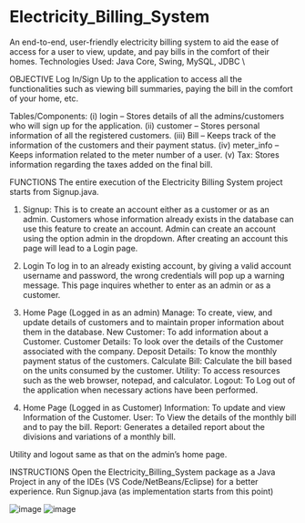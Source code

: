 # Electricity_Billing_System

An end-to-end, user-friendly electricity billing system to aid the ease of access for a user to view, update, and pay bills in the comfort of their homes. 
Technologies Used: Java Core, Swing, MySQL, JDBC \

OBJECTIVE
Log In/Sign Up to the application to access all the functionalities such as viewing bill summaries, paying the bill in the comfort of your home, etc.

Tables/Components: 
(i)	login – Stores details of all the admins/customers who will sign up for the application. 
(ii)	customer – Stores personal information of all the registered customers.
(iii)	Bill – Keeps track of the information of the customers and their payment status. 
(iv)	meter_info – Keeps information related to the meter number of a user.
(v)	Tax: Stores information regarding the taxes added on the final bill.

FUNCTIONS
The entire execution of the Electricity Billing System project starts from Signup.java.

1. Signup:
This is to create an account either as a customer or as an admin. Customers whose information already exists in the database can use this feature to create an account.
Admin can create an account using the option admin in the dropdown.
After creating an account this page will lead to a Login page.

2. Login 
To log in to an already existing account, by giving a valid account username and password, the wrong credentials will pop up a warning message. This page inquires whether to enter as an admin or as a customer.

3. Home Page (Logged in as an admin)
  Manage: To create, view, and update details of customers and to maintain proper information about them in the database.
  New Customer: To add information about a Customer.
  Customer Details: To look over the details of the Customer associated with the company.
  Deposit Details: To know the monthly payment status of the customers.
  Calculate Bill: Calculate the bill based on the units consumed by the customer.
  Utility: To access resources such as the web browser, notepad, and calculator.
  Logout: To Log out of the application when necessary actions have been performed.

  
4. Home Page (Logged in as Customer)
  Information: To update and view Information of the Customer.
  User: To View the details of the monthly bill and to pay the bill.
  Report: Generates a detailed report about the divisions and variations of a monthly bill.
  
  Utility and logout same as that on the admin’s home page.

INSTRUCTIONS
Open the Electricity_Billing_System package as a Java Project in any of the IDEs (VS Code/NetBeans/Eclipse) for a better experience.
Run Signup.java (as implementation starts from this point)

![image](https://github.com/debjita/Electricity_Billing_System/assets/76447087/f7edc6f4-cedb-4a4e-bca5-ba4e407fb321)
![image](https://github.com/debjita/Electricity_Billing_System/assets/76447087/006a08c8-5224-4b5b-a435-626a40c7b0f8)











